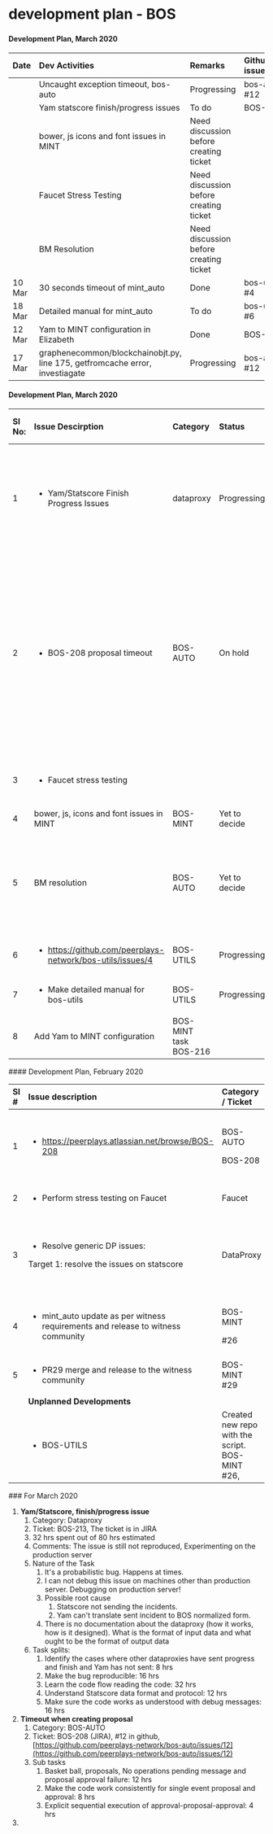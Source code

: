 # development plan - BOS

### 

#### Development Plan, March 2020

| **Date** | **Dev Activities** | **Remarks** | **Github/JIRA issue** |
| :--- | :--- | :--- | :--- |
|  | Uncaught exception timeout, bos-auto | Progressing | bos-auto \#12 |
|  | Yam statscore finish/progress issues | To do | BOS-213 |
|  | bower, js icons and font issues in MINT | Need discussion before creating ticket |  |
|  | Faucet Stress Testing | Need discussion before creating ticket |  |
|  | BM Resolution | Need discussion before creating ticket |  |
| 10 Mar | 30 seconds timeout of mint\_auto | Done | bos-utils \#4 |
| 18 Mar | Detailed manual for mint\_auto | To do | bos-utils \#6 |
| 12 Mar | Yam to MINT configuration in Elizabeth | Done | BOS-216 |
| 17 Mar | graphenecommon/blockchainobjt.py, line 175, getfromcache error, investiagate | Progressing | bos-auto \#12 |

#### Development Plan, March 2020

<table>
  <thead>
    <tr>
      <th style="text-align:left"><b>Sl No:</b>
      </th>
      <th style="text-align:left"><b>Issue Descirption</b>
      </th>
      <th style="text-align:left"><b>Category</b>
      </th>
      <th style="text-align:left"><b>Status</b>
      </th>
      <th style="text-align:left"><b>Effort in hrs</b>
      </th>
      <th style="text-align:left"><b>Target Date</b>
      </th>
      <th style="text-align:left"><b>Ticket</b>
      </th>
      <th style="text-align:left"><b>Comments</b>
      </th>
    </tr>
  </thead>
  <tbody>
    <tr>
      <td style="text-align:left">1</td>
      <td style="text-align:left">
        <ul>
          <li>Yam/Statscore Finish Progress Issues</li>
        </ul>
      </td>
      <td style="text-align:left">dataproxy</td>
      <td style="text-align:left">Progressing</td>
      <td style="text-align:left">40</td>
      <td style="text-align:left">2020/03/13</td>
      <td style="text-align:left">BOS-213</td>
      <td style="text-align:left">
        <p>The issue is still not reproduced,
          <br />Experimenting on the production server,</p>
        <p>32 hrs spent</p>
      </td>
    </tr>
    <tr>
      <td style="text-align:left">2</td>
      <td style="text-align:left">
        <ul>
          <li>BOS-208 proposal timeout</li>
        </ul>
      </td>
      <td style="text-align:left">BOS-AUTO</td>
      <td style="text-align:left">On hold</td>
      <td style="text-align:left">80</td>
      <td style="text-align:left"></td>
      <td style="text-align:left">
        <p>#12</p>
        <p>BOS-208</p>
      </td>
      <td style="text-align:left">
        <p>It needs a larger understanding of the system.
          <br />The issue takes time to reproduce each time (waiting time). And once the
          issue is noticed, it takes time to clear things in the queue.</p>
        <p>120 hrs spent.</p>
      </td>
    </tr>
    <tr>
      <td style="text-align:left">3</td>
      <td style="text-align:left">
        <ul>
          <li>Faucet stress testing</li>
        </ul>
      </td>
      <td style="text-align:left"></td>
      <td style="text-align:left"></td>
      <td style="text-align:left"></td>
      <td style="text-align:left">2020/03/20</td>
      <td style="text-align:left"></td>
      <td style="text-align:left">Yet to study the system and issues to make an estimate</td>
    </tr>
    <tr>
      <td style="text-align:left">4</td>
      <td style="text-align:left">bower, js, icons and font issues in MINT</td>
      <td style="text-align:left">BOS-MINT</td>
      <td style="text-align:left">Yet to decide</td>
      <td style="text-align:left"></td>
      <td style="text-align:left"></td>
      <td style="text-align:left"></td>
      <td style="text-align:left"></td>
    </tr>
    <tr>
      <td style="text-align:left">5</td>
      <td style="text-align:left">BM resolution</td>
      <td style="text-align:left">BOS-AUTO</td>
      <td style="text-align:left">Yet to decide</td>
      <td style="text-align:left"></td>
      <td style="text-align:left"></td>
      <td style="text-align:left"></td>
      <td style="text-align:left">Test for betting market resolution by placing bets for non-sequential
        betting market ids case.</td>
    </tr>
    <tr>
      <td style="text-align:left">6</td>
      <td style="text-align:left">
        <ul>
          <li><a href="https://github.com/peerplays-network/bos-utils/issues/4">https://github.com/peerplays-network/bos-utils/issues/4</a>
          </li>
        </ul>
      </td>
      <td style="text-align:left">BOS-UTILS</td>
      <td style="text-align:left">Progressing</td>
      <td style="text-align:left">4</td>
      <td style="text-align:left">2020/03/09</td>
      <td style="text-align:left">#4</td>
      <td style="text-align:left">30 Seconds timeout</td>
    </tr>
    <tr>
      <td style="text-align:left">7</td>
      <td style="text-align:left">
        <ul>
          <li>Make detailed manual for bos-utils</li>
        </ul>
      </td>
      <td style="text-align:left">BOS-UTILS</td>
      <td style="text-align:left">Progressing</td>
      <td style="text-align:left">2</td>
      <td style="text-align:left"></td>
      <td style="text-align:left">#6</td>
      <td style="text-align:left"></td>
    </tr>
    <tr>
      <td style="text-align:left">8</td>
      <td style="text-align:left">Add Yam to MINT configuration</td>
      <td style="text-align:left">BOS-MINT task
        <br />BOS-216</td>
      <td style="text-align:left"></td>
      <td style="text-align:left"></td>
      <td style="text-align:left"></td>
      <td style="text-align:left">BOS-216</td>
      <td style="text-align:left"></td>
    </tr>
  </tbody>
</table>#### Development Plan, February 2020

<table>
  <thead>
    <tr>
      <th style="text-align:left"><b>Sl #</b>
      </th>
      <th style="text-align:left"><b>Issue description</b>
      </th>
      <th style="text-align:left"><b>Category / Ticket</b>
      </th>
      <th style="text-align:left"><b>Status</b>
      </th>
      <th style="text-align:left"><b>Development effort</b>
      </th>
      <th style="text-align:left"><b>Target date</b>
      </th>
      <th style="text-align:left"><b>Comments</b>
      </th>
    </tr>
  </thead>
  <tbody>
    <tr>
      <td style="text-align:left">1</td>
      <td style="text-align:left">
        <ul>
          <li><a href="https://peerplays.atlassian.net/browse/BOS-208">https://peerplays.atlassian.net/browse/BOS-208</a>
          </li>
        </ul>
      </td>
      <td style="text-align:left">
        <p>BOS-AUTO</p>
        <p>BOS-208</p>
      </td>
      <td style="text-align:left">On hold</td>
      <td style="text-align:left">20 hrs</td>
      <td style="text-align:left">2020-02-21</td>
      <td style="text-align:left">Need further knowledge of the bos-auto eco system.</td>
    </tr>
    <tr>
      <td style="text-align:left">2</td>
      <td style="text-align:left">
        <ul>
          <li>Perform stress testing on Faucet</li>
        </ul>
      </td>
      <td style="text-align:left">Faucet</td>
      <td style="text-align:left">Open</td>
      <td style="text-align:left">4 hrs</td>
      <td style="text-align:left">2020-02-21</td>
      <td style="text-align:left"></td>
    </tr>
    <tr>
      <td style="text-align:left">3</td>
      <td style="text-align:left">
        <ul>
          <li>Resolve generic DP issues:</li>
        </ul>
        <p>Target 1: resolve the issues on statscore</p>
      </td>
      <td style="text-align:left">DataProxy</td>
      <td style="text-align:left">open</td>
      <td style="text-align:left">16 - 24 hrs</td>
      <td style="text-align:left">2020-02-26</td>
      <td style="text-align:left">The effort might vary based on issues found in statscore specific code</td>
    </tr>
    <tr>
      <td style="text-align:left">4</td>
      <td style="text-align:left">
        <ul>
          <li>mint_auto update as per witness requirements and release to witness community</li>
        </ul>
      </td>
      <td style="text-align:left">
        <p>BOS-MINT
          <br />
        </p>
        <p>#26</p>
      </td>
      <td style="text-align:left">In progress</td>
      <td style="text-align:left"></td>
      <td style="text-align:left"></td>
      <td style="text-align:left"></td>
    </tr>
    <tr>
      <td style="text-align:left">5</td>
      <td style="text-align:left">
        <ul>
          <li>PR29 merge and release to the witness community</li>
        </ul>
      </td>
      <td style="text-align:left">BOS-MINT
        <br />#29</td>
      <td style="text-align:left">In progress</td>
      <td style="text-align:left"></td>
      <td style="text-align:left"></td>
      <td style="text-align:left"></td>
    </tr>
    <tr>
      <td style="text-align:left"></td>
      <td style="text-align:left"><b>Unplanned Developments</b>
      </td>
      <td style="text-align:left"></td>
      <td style="text-align:left"></td>
      <td style="text-align:left"></td>
      <td style="text-align:left"></td>
      <td style="text-align:left"></td>
    </tr>
    <tr>
      <td style="text-align:left"></td>
      <td style="text-align:left">
        <ul>
          <li>BOS-UTILS</li>
        </ul>
      </td>
      <td style="text-align:left">Created new repo with the script.
        <br />BOS-MINT #26,
        <br />
      </td>
      <td style="text-align:left"></td>
      <td style="text-align:left"></td>
      <td style="text-align:left"></td>
      <td style="text-align:left">Second release for betting market conflicts.</td>
    </tr>
  </tbody>
</table>### For March 2020

1. **Yam/Statscore, finish/progress issue**
   1. Category: Dataproxy 
   2. Ticket: BOS-213, The ticket is in JIRA
   3. 32 hrs spent out of 80 hrs estimated
   4. Comments: The issue is still not reproduced, Experimenting on the production server
   5. Nature of the Task
      1. It's a probabilistic bug. Happens at times.
      2. I can not debug this issue on machines other than production server. Debugging on production server!
      3. Possible root cause
         1. Statscore not sending the incidents.
         2. Yam can't translate sent incident to BOS normalized form.
      4. There is no documentation about the dataproxy \(how it works, how is it designed\). What is the format of input data and what ought to be the format of output data
   6. Task splits:
      1. Identify the cases where other dataproxies have sent progress and finish and Yam has not sent: 8 hrs
      2. Make the bug reproducible: 16 hrs
      3. Learn the code flow reading the code: 32 hrs 
      4. Understand Statscore data format and protocol: 12 hrs
      5. Make sure the code works as understood with debug messages: 16 hrs
2. **Timeout when creating proposal**
   1. Category: BOS-AUTO
   2. Ticket: BOS-208 \(JIRA\), \#12 in github, [https://github.com/peerplays-network/bos-auto/issues/12](https://github.com/peerplays-network/bos-auto/issues/12)
   3. Sub tasks
      1. Basket ball, proposals, No operations pending message and proposal approval failure: 12 hrs
      2. Make the code work consistently for single event proposal and approval: 8 hrs
      3. Explicit sequential execution of approval-proposal-approval: 4 hrs
3. 
